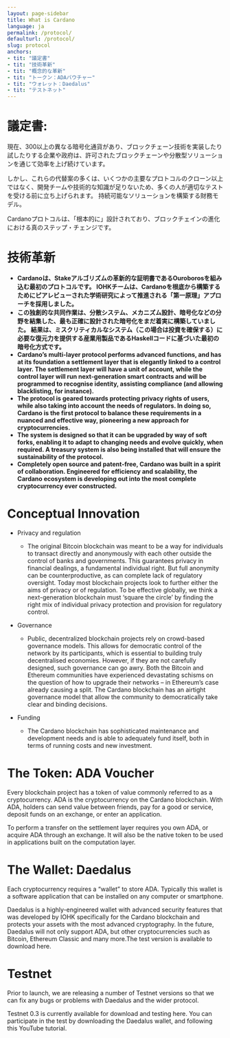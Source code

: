 ```yaml
---
layout: page-sidebar
title: What is Cardano
language: ja
permalink: /protocol/
defaulturl: /protocol/
slug: protocol
anchors:
- tit: "議定書"
- tit: "技術革新"
- tit: "概念的な革新"
- tit: "トークン：ADAバウチャー"
- tit: "ウォレット：Daedalus"
- tit: "テストネット"
---
```


# 議定書:

現在、300以上の異なる暗号化通貨があり、ブロックチェーン技術を実装したり試したりする企業や政府は、許可されたブロックチェーンや分散型ソリューションを通じて効率を上げ続けています。

しかし、これらの代替案の多くは、いくつかの主要なプロトコルのクローン以上ではなく、開発チームや技術的な知識が足りないため、多くの人が適切なテストを受ける前に立ち上げられます。 持続可能なソリューションを構築する財務モデル。

Cardanoプロトコルは、「根本的に」設計されており、ブロックチェインの進化における真のステップ・チェンジです。

# 技術革新

* **Cardanoは、Stakeアルゴリズムの革新的な証明書であるOuroborosを組み込む最初のプロトコルです。 IOHKチームは、Cardanoを根底から構築するためにピアレビューされた学術研究によって推進される「第一原理」アプローチを採用しました。**
* **この独創的な共同作業は、分散システム、メカニズム設計、暗号化などの分野を結集した、最も正確に設計された暗号化をまだ着実に構築していました。 結果は、ミスクリティカルなシステム（この場合は投資を確保する）に必要な復元力を提供する産業用製品であるHaskellコードに基づいた最初の暗号化方式です。**
* **Cardano’s multi-layer protocol performs advanced functions, and has at its foundation a settlement layer that is elegantly linked to a control layer. The settlement layer will have a unit of account, while the control layer will run next-generation smart contracts and will be programmed to recognise identity, assisting compliance (and allowing blacklisting, for instance).**
* **The protocol is geared towards protecting privacy rights of users, while also taking into account the needs of regulators. In doing so, Cardano is the first protocol to balance these requirements in a nuanced and effective way, pioneering a new approach for cryptocurrencies.**
* **The system is designed so that it can be upgraded by way of soft forks, enabling it to adapt to changing needs and evolve quickly, when required. A treasury system is also being installed that will ensure the sustainability of the protocol.**
* **Completely open source and patent-free, Cardano was built in a spirit of collaboration. Engineered for efficiency and scalability, the Cardano ecosystem is developing out into the most complete cryptocurrency ever constructed.**

# Conceptual Innovation

* Privacy and regulation
  * The original Bitcoin blockchain was meant to be a way for individuals to transact directly and anonymously with each other outside the control of banks and governments. This guarantees privacy in financial dealings, a fundamental individual right. But full anonymity can be counterproductive, as can complete lack of regulatory oversight. Today most blockchain projects look to further either the aims of privacy or of regulation. To be effective globally, we think a next-generation blockchain must ‘square the circle’ by finding the right mix of individual privacy protection and provision for regulatory control.

* Governance
  * Public, decentralized blockchain projects rely on crowd-based governance models. This allows for democratic control of the network by its participants, which is essential to building truly decentralised economies. However, if they are not carefully designed, such governance can go awry. Both the Bitcoin and Ethereum communities have experienced devastating schisms on the question of how to upgrade their networks – in Ethereum’s case already causing a split. The Cardano blockchain has an airtight governance model that allow the community to democratically take clear and binding decisions.

* Funding
  * The Cardano blockchain has sophisticated maintenance and development needs and is able to adequately fund itself, both in terms of running costs and new investment.

# The Token: ADA Voucher

Every blockchain project has a token of value commonly referred to as a cryptocurrency. ADA is the cryptocurrency on the Cardano blockchain. With ADA, holders can send value between friends, pay for a good or service, deposit funds on an exchange, or enter an application.
 
To perform a transfer on the settlement layer requires you own ADA, or acquire ADA through an exchange. It will also be the native token to be used in applications built on the computation layer.

# The Wallet: Daedalus
 
Each cryptocurrency requires a “wallet” to store ADA. Typically this wallet is a software application that can be installed on any computer or smartphone.

Daedalus is a highly-engineered wallet with advanced security features that was developed by IOHK specifically for the Cardano blockchain and protects your assets with the most advanced cryptography. In the future, Daedalus will not only support ADA, but other cryptocurrencies such as Bitcoin, Ethereum Classic and many more.The test version is available to download here.
 
# Testnet

Prior to launch, we are releasing a number of Testnet versions so that we can fix any bugs or problems with Daedalus and the wider protocol.

Testnet 0.3 is currently available for download and testing here. You can participate in the test by downloading the Daedalus wallet, and following this YouTube tutorial.
